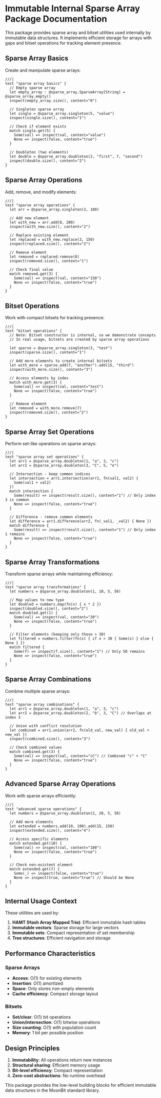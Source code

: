 # Immutable Internal Sparse Array Package Documentation

This package provides sparse array and bitset utilities used internally by immutable data structures. It implements efficient storage for arrays with gaps and bitset operations for tracking element presence.

## Sparse Array Basics

Create and manipulate sparse arrays:

```moonbit
///|
test "sparse array basics" {
  // Empty sparse array
  let empty_array : @sparse_array.SparseArray[String] = @sparse_array.empty()
  inspect(empty_array.size(), content="0")

  // Singleton sparse array
  let single = @sparse_array.singleton(5, "value")
  inspect(single.size(), content="1")

  // Check if element exists
  match single.get(5) {
    Some(val) => inspect(val, content="value")
    None => inspect(false, content="true")
  }

  // Doubleton (two elements)
  let double = @sparse_array.doubleton(2, "first", 7, "second")
  inspect(double.size(), content="2")
}
```

## Sparse Array Operations

Add, remove, and modify elements:

```moonbit
///|
test "sparse array operations" {
  let arr = @sparse_array.singleton(3, 100)

  // Add new element
  let with_new = arr.add(8, 200)
  inspect(with_new.size(), content="2")

  // Replace existing element
  let replaced = with_new.replace(3, 150)
  inspect(replaced.size(), content="2")

  // Remove element
  let removed = replaced.remove(8)
  inspect(removed.size(), content="1")

  // Check final value
  match removed.get(3) {
    Some(val) => inspect(val, content="150")
    None => inspect(false, content="true")
  }
}
```

## Bitset Operations

Work with compact bitsets for tracking presence:

```moonbit
///|
test "bitset operations" {
  // Note: Bitset constructor is internal, so we demonstrate concepts
  // In real usage, bitsets are created by sparse array operations

  let sparse = @sparse_array.singleton(3, "test")
  inspect(sparse.size(), content="1")

  // Add more elements to create internal bitsets
  let with_more = sparse.add(7, "another").add(15, "third")
  inspect(with_more.size(), content="3")

  // Access elements by index
  match with_more.get(3) {
    Some(val) => inspect(val, content="test")
    None => inspect(false, content="true")
  }

  // Remove element
  let removed = with_more.remove(7)
  inspect(removed.size(), content="2")
}
```

## Sparse Array Set Operations

Perform set-like operations on sparse arrays:

```moonbit
///|
test "sparse array set operations" {
  let arr1 = @sparse_array.doubleton(1, "a", 3, "c")
  let arr2 = @sparse_array.doubleton(3, "C", 5, "e")

  // Intersection - keep common indices
  let intersection = arr1.intersection(arr2, fn(val1, val2) {
    Some(val1 + val2)
  })
  match intersection {
    Some(result) => inspect(result.size(), content="1") // Only index 3 is common
    None => inspect(false, content="true")
  }

  // Difference - remove common elements
  let difference = arr1.difference(arr2, fn(_val1, _val2) { None })
  match difference {
    Some(result) => inspect(result.size(), content="1") // Only index 1 remains
    None => inspect(false, content="true")
  }
}
```

## Sparse Array Transformations

Transform sparse arrays while maintaining efficiency:

```moonbit
///|
test "sparse array transformations" {
  let numbers = @sparse_array.doubleton(1, 10, 5, 50)

  // Map values to new type
  let doubled = numbers.map(fn(x) { x * 2 })
  inspect(doubled.size(), content="2")
  match doubled.get(1) {
    Some(val) => inspect(val, content="20")
    None => inspect(false, content="true")
  }

  // Filter elements (keeping only those > 30)
  let filtered = numbers.filter(fn(x) { if x > 30 { Some(x) } else { None } })
  match filtered {
    Some(f) => inspect(f.size(), content="1") // Only 50 remains
    None => inspect(false, content="true")
  }
}
```

## Sparse Array Combinations

Combine multiple sparse arrays:

```moonbit
///|
test "sparse array combinations" {
  let arr1 = @sparse_array.doubleton(1, "a", 3, "c")
  let arr2 = @sparse_array.doubleton(2, "b", 3, "C") // Overlaps at index 3

  // Union with conflict resolution
  let combined = arr1.union(arr2, fn(old_val, new_val) { old_val + new_val })
  inspect(combined.size(), content="3")

  // Check combined values
  match combined.get(3) {
    Some(val) => inspect(val, content="cC") // Combined "c" + "C"
    None => inspect(false, content="true")
  }
}
```

## Advanced Sparse Array Operations

Work with sparse arrays efficiently:

```moonbit
///|
test "advanced sparse operations" {
  let numbers = @sparse_array.doubleton(2, 20, 5, 50)

  // Add more elements
  let extended = numbers.add(10, 100).add(15, 150)
  inspect(extended.size(), content="4")

  // Access specific elements
  match extended.get(10) {
    Some(val) => inspect(val, content="100")
    None => inspect(false, content="true")
  }

  // Check non-existent element
  match extended.get(7) {
    Some(_) => inspect(false, content="true")
    None => inspect(true, content="true") // Should be None
  }
}
```

## Internal Usage Context

These utilities are used by:

1. **HAMT (Hash Array Mapped Trie)**: Efficient immutable hash tables
2. **Immutable vectors**: Sparse storage for large vectors
3. **Immutable sets**: Compact representation of set membership
4. **Tree structures**: Efficient navigation and storage

## Performance Characteristics

### Sparse Arrays
- **Access**: O(1) for existing elements
- **Insertion**: O(1) amortized
- **Space**: Only stores non-empty elements
- **Cache efficiency**: Compact storage layout

### Bitsets
- **Set/clear**: O(1) bit operations
- **Union/intersection**: O(1) bitwise operations
- **Size counting**: O(1) with population count
- **Memory**: 1 bit per possible position

## Design Principles

1. **Immutability**: All operations return new instances
2. **Structural sharing**: Efficient memory usage
3. **Bit-level efficiency**: Compact representation
4. **Zero-cost abstractions**: No runtime overhead

This package provides the low-level building blocks for efficient immutable data structures in the MoonBit standard library.





